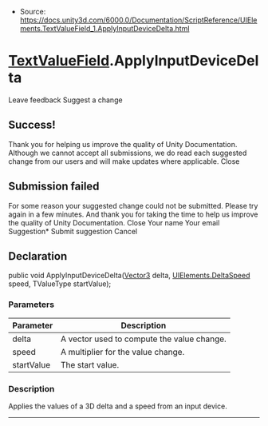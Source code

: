 * Source: https://docs.unity3d.com/6000.0/Documentation/ScriptReference/UIElements.TextValueField_1.ApplyInputDeviceDelta.html

#  [TextValueField<T0>](https://docs.unity3d.com/6000.0/Documentation/ScriptReference/UIElements.TextValueField_1.html).ApplyInputDeviceDelta
Leave feedback
Suggest a change
## Success!
Thank you for helping us improve the quality of Unity Documentation. Although we cannot accept all submissions, we do read each suggested change from our users and will make updates where applicable.
Close
## Submission failed
For some reason your suggested change could not be submitted. Please <a>try again</a> in a few minutes. And thank you for taking the time to help us improve the quality of Unity Documentation.
Close
Your name Your email Suggestion* Submit suggestion
Cancel
## Declaration
public void ApplyInputDeviceDelta([Vector3](https://docs.unity3d.com/6000.0/Documentation/ScriptReference/Vector3.html) delta, [UIElements.DeltaSpeed](https://docs.unity3d.com/6000.0/Documentation/ScriptReference/UIElements.DeltaSpeed.html) speed, TValueType startValue); 
### Parameters
Parameter | Description  
---|---  
delta | A vector used to compute the value change.  
speed | A multiplier for the value change.  
startValue | The start value.  
### Description
Applies the values of a 3D delta and a speed from an input device. 
* * *
